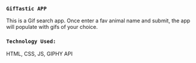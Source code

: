 
### `GifTastic APP`
This is a Gif search app. Once enter a fav animal name and submit, the app will populate with gifs of your choice.

### `Technology Used:`
HTML, CSS, JS, GIPHY API
